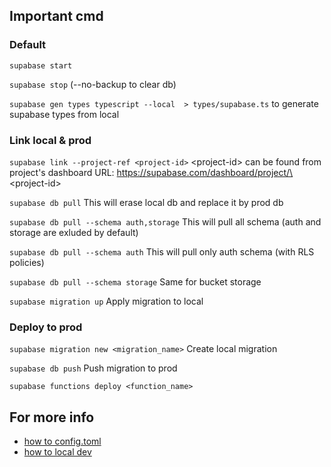 ## Important cmd

### Default

`supabase start`

`supabase stop` (--no-backup to clear db)

`supabase gen types typescript --local  > types/supabase.ts` to generate supabase types from local

### Link local & prod

`supabase link --project-ref <project-id>` \<project-id\> can be found from project's dashboard URL: https://supabase.com/dashboard/project/\<project-id\>

`supabase db pull` This will erase local db and replace it by prod db

`supabase db pull --schema auth,storage` This will pull all schema (auth and storage are exluded by default)

`supabase db pull --schema auth` This will pull only auth schema (with RLS policies)

`supabase db pull --schema storage` Same for bucket storage

`supabase migration up` Apply migration to local

### Deploy to prod

`supabase migration new <migration_name>` Create local migration

`supabase db push` Push migration to prod

`supabase functions deploy <function_name>`

## For more info

- [how to config.toml](https://supabase.com/docs/guides/cli/config)
- [how to local dev](https://supabase.com/docs/guides/cli/local-development)
